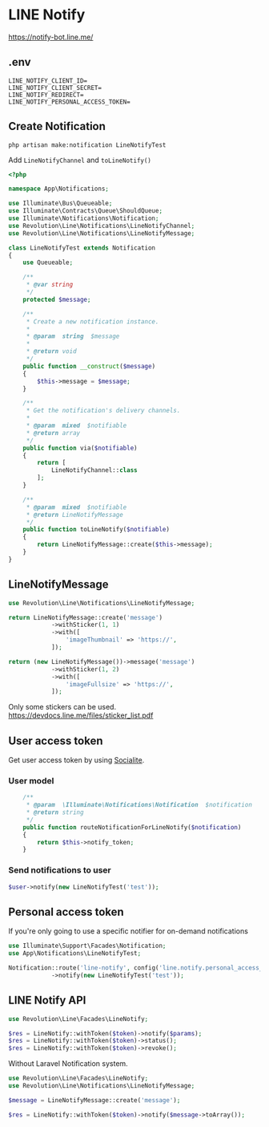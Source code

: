 # LINE Notify

https://notify-bot.line.me/

## .env
```
LINE_NOTIFY_CLIENT_ID=
LINE_NOTIFY_CLIENT_SECRET=
LINE_NOTIFY_REDIRECT=
LINE_NOTIFY_PERSONAL_ACCESS_TOKEN=
```

## Create Notification
```
php artisan make:notification LineNotifyTest
```

Add `LineNotifyChannel` and `toLineNotify()`

```php
<?php

namespace App\Notifications;

use Illuminate\Bus\Queueable;
use Illuminate\Contracts\Queue\ShouldQueue;
use Illuminate\Notifications\Notification;
use Revolution\Line\Notifications\LineNotifyChannel;
use Revolution\Line\Notifications\LineNotifyMessage;

class LineNotifyTest extends Notification
{
    use Queueable;

    /**
     * @var string
     */
    protected $message;

    /**
     * Create a new notification instance.
     *
     * @param  string  $message
     *
     * @return void
     */
    public function __construct($message)
    {
        $this->message = $message;
    }

    /**
     * Get the notification's delivery channels.
     *
     * @param  mixed  $notifiable
     * @return array
     */
    public function via($notifiable)
    {
        return [
            LineNotifyChannel::class
        ];
    }

    /**
     * @param  mixed  $notifiable
     * @return LineNotifyMessage
     */
    public function toLineNotify($notifiable)
    {
        return LineNotifyMessage::create($this->message);
    }
}
```

## LineNotifyMessage

```php
use Revolution\Line\Notifications\LineNotifyMessage;

return LineNotifyMessage::create('message')
            ->withSticker(1, 1)
            ->with([
                'imageThumbnail' => 'https://',
            ]);
```

```php
return (new LineNotifyMessage())->message('message')
            ->withSticker(1, 2)
            ->with([
                'imageFullsize' => 'https://',
            ]);
```

Only some stickers can be used.  
https://devdocs.line.me/files/sticker_list.pdf

## User access token

Get user access token by using [Socialite](./socialite.md).

### User model
```php
    /**
     * @param  \Illuminate\Notifications\Notification  $notification
     * @return string
     */
    public function routeNotificationForLineNotify($notification)
    {
        return $this->notify_token;
    }
```

### Send notifications to user
```php
$user->notify(new LineNotifyTest('test'));
```

## Personal access token
If you're only going to use a specific notifier for on-demand notifications

```php
use Illuminate\Support\Facades\Notification;
use App\Notifications\LineNotifyTest;

Notification::route('line-notify', config('line.notify.personal_access_token'))
            ->notify(new LineNotifyTest('test'));
```

## LINE Notify API
```php
use Revolution\Line\Facades\LineNotify;

$res = LineNotify::withToken($token)->notify($params);
$res = LineNotify::withToken($token)->status();
$res = LineNotify::withToken($token)->revoke();
```

Without Laravel Notification system.
```php
use Revolution\Line\Facades\LineNotify;
use Revolution\Line\Notifications\LineNotifyMessage;

$message = LineNotifyMessage::create('message');

$res = LineNotify::withToken($token)->notify($message->toArray());
```
